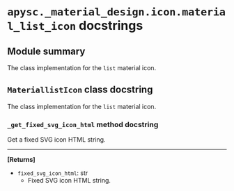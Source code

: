 # `apysc._material_design.icon.material_list_icon` docstrings

## Module summary

The class implementation for the `list` material icon.

## `MateriallistIcon` class docstring

The class implementation for the `list` material icon.

### `_get_fixed_svg_icon_html` method docstring

Get a fixed SVG icon HTML string.<hr>

**[Returns]**

- `fixed_svg_icon_html`: str
  - Fixed SVG icon HTML string.